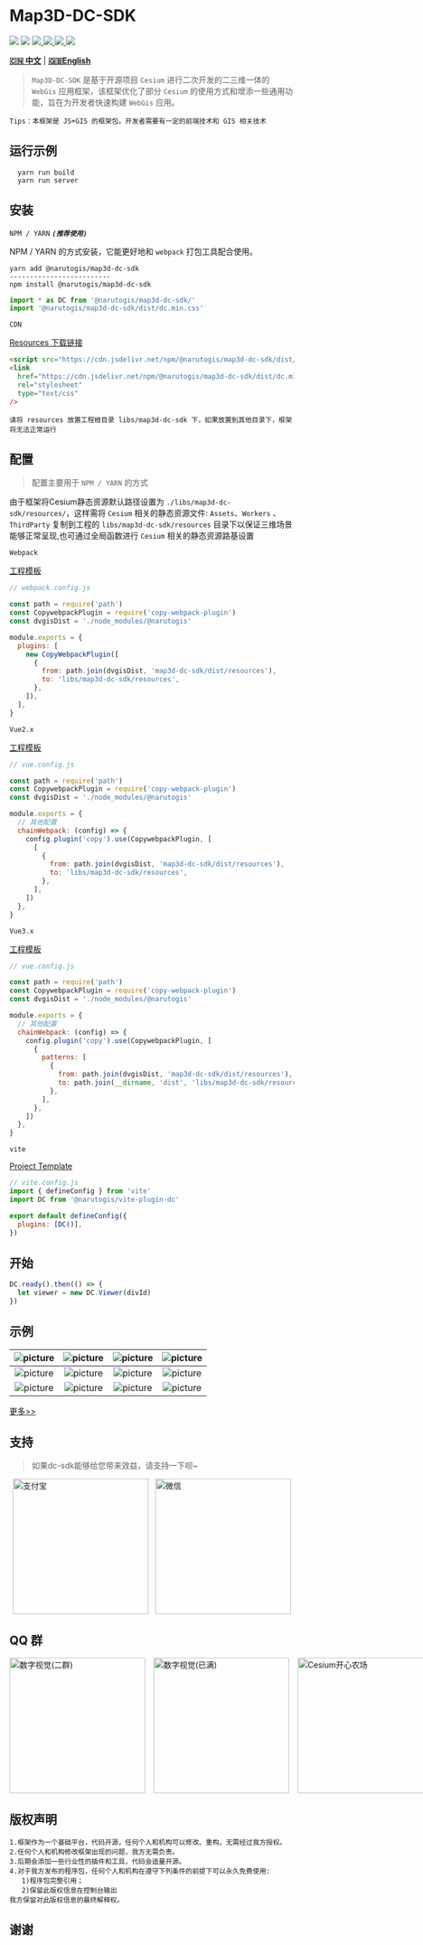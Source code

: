# Map3D-DC-SDK

<p>
<img src="https://img.shields.io/github/actions/workflow/status/dvgis/map3d-dc-sdk/build.yml"/>
<img src="https://img.shields.io/badge/license-Apache%202-blue"/>
<a href="https://www.npmjs.com/package/@narutogis/map3d-dc-sdk" target="_blank">
 <img src="https://img.shields.io/npm/v/@narutogis/map3d-dc-sdk?color=orange&logo=npm" />
</a>
<a href="https://www.npmjs.com/package/@narutogis/map3d-dc-sdk" target="_blank">
 <img src="https://img.shields.io/npm/dt/@narutogis/map3d-dc-sdk?logo=npm"/>
</a>
<a href="https://resource.dvgis.cn/dc-docs/zh/" target="_blank">
 <img src="https://img.shields.io/badge/docs-online-yellow.svg"/>
</a>
<a href="https://www.narutogis.com" target="_blank">
 <img src="https://img.shields.io/badge/demo-online-red.svg"/>
</a>
</p>

[**🇨🇳 中文**](./README_zh.md) | [**🇬🇧English**](./README.md)

> `Map3D-DC-SDK` 是基于开源项目 `Cesium` 进行二次开发的二三维一体的 `WebGis` 应用框架，该框架优化了部分 `Cesium` 的使用方式和增添一些通用功能，旨在为开发者快速构建 `WebGis` 应用。

```warning
Tips：本框架是 JS+GIS 的框架包。开发者需要有一定的前端技术和 GIS 相关技术
```

## 运行示例

```shell
  yarn run build
  yarn run server
```

## 安装

`NPM / YARN` **_`(推荐使用)`_**

NPM / YARN 的方式安装，它能更好地和 `webpack` 打包工具配合使用。

```shell
yarn add @narutogis/map3d-dc-sdk
-------------------------
npm install @narutogis/map3d-dc-sdk
```

```js
import * as DC from '@narutogis/map3d-dc-sdk/' 
import '@narutogis/map3d-dc-sdk/dist/dc.min.css' 
```

`CDN`

[Resources 下载链接](https://github.com/dailiwei/map3d-dc-sdk/releases)

```html
<script src="https://cdn.jsdelivr.net/npm/@narutogis/map3d-dc-sdk/dist/dc.base.js"></script>
<link
  href="https://cdn.jsdelivr.net/npm/@narutogis/map3d-dc-sdk/dist/dc.min.css"
  rel="stylesheet"
  type="text/css"
/>
```

```
请将 resources 放置工程根目录 libs/map3d-dc-sdk 下，如果放置到其他目录下，框架将无法正常运行
```

## 配置

> 配置主要用于 `NPM / YARN` 的方式

由于框架将Cesium静态资源默认路径设置为 `./libs/map3d-dc-sdk/resources/`，这样需将 `Cesium` 相关的静态资源文件: `Assets`、`Workers` 、`ThirdParty` 复制到工程的 `libs/map3d-dc-sdk/resources` 目录下以保证三维场景能够正常呈现,也可通过全局函数进行 `Cesium` 相关的静态资源路基设置

`Webpack`

[工程模板](https://github.com/cavencj/dc-vue-app)

```js
// webpack.config.js

const path = require('path')
const CopywebpackPlugin = require('copy-webpack-plugin')
const dvgisDist = './node_modules/@narutogis'

module.exports = {
  plugins: [
    new CopyWebpackPlugin([
      {
        from: path.join(dvgisDist, 'map3d-dc-sdk/dist/resources'),
        to: 'libs/map3d-dc-sdk/resources',
      },
    ]),
  ],
}
```

`Vue2.x`

[工程模板](https://github.com/dailiwei/dc-vue)

```js
// vue.config.js

const path = require('path')
const CopywebpackPlugin = require('copy-webpack-plugin')
const dvgisDist = './node_modules/@narutogis'

module.exports = {
  // 其他配置
  chainWebpack: (config) => {
    config.plugin('copy').use(CopywebpackPlugin, [
      [
        {
          from: path.join(dvgisDist, 'map3d-dc-sdk/dist/resources'),
          to: 'libs/map3d-dc-sdk/resources',
        },
      ],
    ])
  },
}
```

`Vue3.x`

[工程模板](https://github.com/dailiwei/dc-vue-next)

```js
// vue.config.js

const path = require('path')
const CopywebpackPlugin = require('copy-webpack-plugin')
const dvgisDist = './node_modules/@narutogis'

module.exports = {
  // 其他配置
  chainWebpack: (config) => {
    config.plugin('copy').use(CopywebpackPlugin, [
      {
        patterns: [
          {
            from: path.join(dvgisDist, 'map3d-dc-sdk/dist/resources'),
            to: path.join(__dirname, 'dist', 'libs/map3d-dc-sdk/resources'),
          },
        ],
      },
    ])
  },
}
```

`vite`

[Project Template](https://github.com/dailiwei/dc-vite)

```js
// vite.config.js
import { defineConfig } from 'vite'
import DC from '@narutogis/vite-plugin-dc'

export default defineConfig({
  plugins: [DC()],
})
```

## 开始

```js
DC.ready().then(() => {
  let viewer = new DC.Viewer(divId)
})
```

## 示例

|           ![picture](https://dc.dvgis.cn/examples/previews/baselayer/online/baidu.png)           |     ![picture](http://dc.dvgis.cn/examples/previews/baselayer/online/tdt.png)      |     ![picture](http://dc.dvgis.cn/examples/previews/baselayer/online/arcgis.png?v=3)     |        ![picture](http://dc.dvgis.cn/examples/previews/mini-scene/china.gif)         |
|:------------------------------------------------------------------------------------------------:|:----------------------------------------------------------------------------------:|:----------------------------------------------------------------------------------------:|:------------------------------------------------------------------------------------:|
|               ![picture](http://dc.dvgis.cn/examples/previews/mini-scene/dfmz.gif)               |    ![picture](http://dc.dvgis.cn/examples/previews/mini-scene/factory.gif)     |        ![picture](http://dc.dvgis.cn/examples/previews/layer/cluster_circle.gif)         | ![picture](http://dc.dvgis.cn/examples/previews/model/3dtiles/shp_custom_shader.gif) |
|        ![picture](http://dc.dvgis.cn/examples/previews/overlay/polyline/image_trail.gif)         | ![picture](http://dc.dvgis.cn/examples/previews/overlay/others/wall_trail.gif) |       ![picture](http://dc.dvgis.cn/examples/previews/overlay/primitive/water.gif)       |      ![picture](http://dc.dvgis.cn/examples/previews/scene-ext/tools/plot.png)       |


[更多>>](http://dc.dvgis.cn/#/examples)


## 支持

> 如果dc-sdk能够给您带来效益，请支持一下呗~

<p style='display: flex;justify-content:space-around'>
<img src="https://resource.dvgis.cn/assets/images/zfb.png" title="支付宝" width="240px" height="240px" />
<img src="https://resource.dvgis.cn/assets/images/wx.png" title="微信"  width="240px" height="240px" />
</p>




## QQ 群

<p style='display: flex;justify-content:space-between'>
<img src="https://resource.dvgis.cn/assets/images/q3.png" title="数字视觉(二群)" width="240px" height="240px" style='margin-right: 15px'/>
<img src="https://resource.dvgis.cn/assets/images/q1.png" title="数字视觉(已满)"  width="240px" height="240px" style='margin-right: 15px'/>
<img src="https://resource.dvgis.cn/assets/images/q2.png" title="Cesium开心农场"  width="240px" height="240px"/>
</p>

## 版权声明

```warning
1.框架作为一个基础平台，代码开源，任何个人和机构可以修改、重构，无需经过我方授权。
2.任何个人和机构修改框架出现的问题，我方无需负责。
3.后期会添加一些行业性的插件和工具，代码会适量开源。
4.对于我方发布的程序包，任何个人和机构在遵守下列条件的前提下可以永久免费使用:
   1)程序包完整引用；
   2)保留此版权信息在控制台输出
我方保留对此版权信息的最终解释权。
```

## 谢谢
